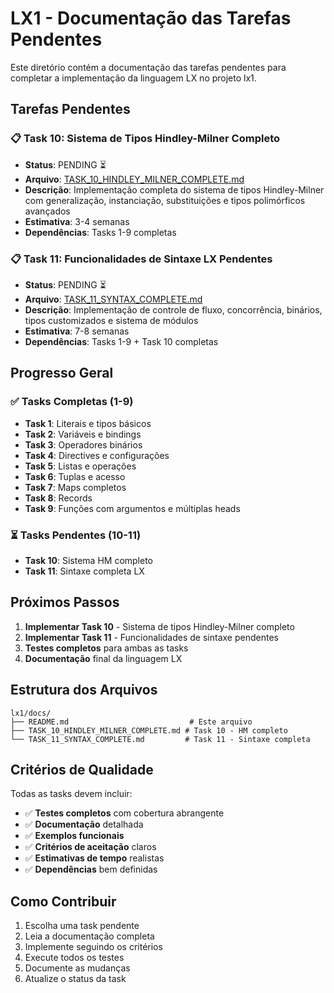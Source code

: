 # LX1 - Documentação das Tarefas Pendentes

Este diretório contém a documentação das tarefas pendentes para completar a implementação da linguagem LX no projeto lx1.

## Tarefas Pendentes

### 📋 **Task 10: Sistema de Tipos Hindley-Milner Completo**
- **Status**: PENDING ⏳
- **Arquivo**: [TASK_10_HINDLEY_MILNER_COMPLETE.md](./TASK_10_HINDLEY_MILNER_COMPLETE.md)
- **Descrição**: Implementação completa do sistema de tipos Hindley-Milner com generalização, instanciação, substituições e tipos polimórficos avançados
- **Estimativa**: 3-4 semanas
- **Dependências**: Tasks 1-9 completas

### 📋 **Task 11: Funcionalidades de Sintaxe LX Pendentes**
- **Status**: PENDING ⏳
- **Arquivo**: [TASK_11_SYNTAX_COMPLETE.md](./TASK_11_SYNTAX_COMPLETE.md)
- **Descrição**: Implementação de controle de fluxo, concorrência, binários, tipos customizados e sistema de módulos
- **Estimativa**: 7-8 semanas
- **Dependências**: Tasks 1-9 + Task 10 completas

## Progresso Geral

### ✅ **Tasks Completas (1-9)**
- **Task 1**: Literais e tipos básicos
- **Task 2**: Variáveis e bindings
- **Task 3**: Operadores binários
- **Task 4**: Directives e configurações
- **Task 5**: Listas e operações
- **Task 6**: Tuplas e acesso
- **Task 7**: Maps completos
- **Task 8**: Records
- **Task 9**: Funções com argumentos e múltiplas heads

### ⏳ **Tasks Pendentes (10-11)**
- **Task 10**: Sistema HM completo
- **Task 11**: Sintaxe completa LX

## Próximos Passos

1. **Implementar Task 10** - Sistema de tipos Hindley-Milner completo
2. **Implementar Task 11** - Funcionalidades de sintaxe pendentes
3. **Testes completos** para ambas as tasks
4. **Documentação** final da linguagem LX

## Estrutura dos Arquivos

```
lx1/docs/
├── README.md                           # Este arquivo
├── TASK_10_HINDLEY_MILNER_COMPLETE.md # Task 10 - HM completo
└── TASK_11_SYNTAX_COMPLETE.md         # Task 11 - Sintaxe completa
```

## Critérios de Qualidade

Todas as tasks devem incluir:
- ✅ **Testes completos** com cobertura abrangente
- ✅ **Documentação** detalhada
- ✅ **Exemplos funcionais**
- ✅ **Critérios de aceitação** claros
- ✅ **Estimativas de tempo** realistas
- ✅ **Dependências** bem definidas

## Como Contribuir

1. Escolha uma task pendente
2. Leia a documentação completa
3. Implemente seguindo os critérios
4. Execute todos os testes
5. Documente as mudanças
6. Atualize o status da task